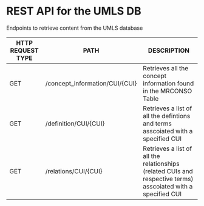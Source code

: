 # REST API for the UMLS DB

Endpoints to retrieve content from the UMLS database

| HTTP REQUEST TYPE | PATH | DESCRIPTION |
| --- | --- | --- |
| GET | /concept_information/CUI/{CUI} | Retrieves all the concept information found in the MRCONSO Table |
| GET | /definition/CUI/{CUI} | Retrieves a list of all the defintions and terms asscoiated with a specified CUI |
| GET | /relations/CUI/{CUI} | Retrieves a list of all the relationships (related CUIs and respective terms) asscoiated with a specified CUI |